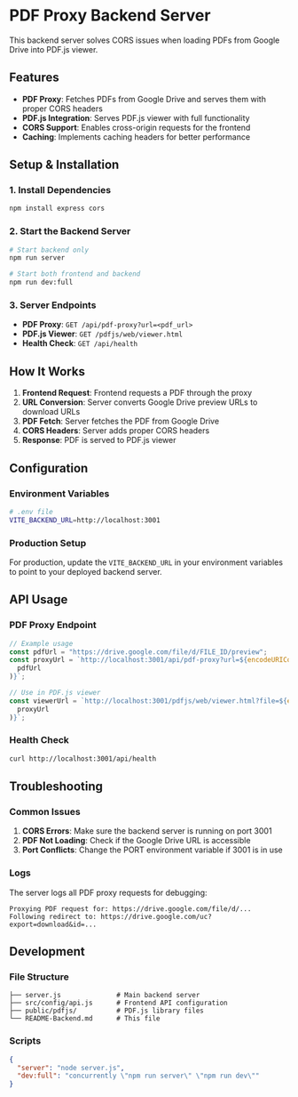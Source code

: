 # PDF Proxy Backend Server

This backend server solves CORS issues when loading PDFs from Google Drive into PDF.js viewer.

## Features

- **PDF Proxy**: Fetches PDFs from Google Drive and serves them with proper CORS headers
- **PDF.js Integration**: Serves PDF.js viewer with full functionality
- **CORS Support**: Enables cross-origin requests for the frontend
- **Caching**: Implements caching headers for better performance

## Setup & Installation

### 1. Install Dependencies

```bash
npm install express cors
```

### 2. Start the Backend Server

```bash
# Start backend only
npm run server

# Start both frontend and backend
npm run dev:full
```

### 3. Server Endpoints

- **PDF Proxy**: `GET /api/pdf-proxy?url=<pdf_url>`
- **PDF.js Viewer**: `GET /pdfjs/web/viewer.html`
- **Health Check**: `GET /api/health`

## How It Works

1. **Frontend Request**: Frontend requests a PDF through the proxy
2. **URL Conversion**: Server converts Google Drive preview URLs to download URLs
3. **PDF Fetch**: Server fetches the PDF from Google Drive
4. **CORS Headers**: Server adds proper CORS headers
5. **Response**: PDF is served to PDF.js viewer

## Configuration

### Environment Variables

```bash
# .env file
VITE_BACKEND_URL=http://localhost:3001
```

### Production Setup

For production, update the `VITE_BACKEND_URL` in your environment variables to point to your deployed backend server.

## API Usage

### PDF Proxy Endpoint

```javascript
// Example usage
const pdfUrl = "https://drive.google.com/file/d/FILE_ID/preview";
const proxyUrl = `http://localhost:3001/api/pdf-proxy?url=${encodeURIComponent(
  pdfUrl
)}`;

// Use in PDF.js viewer
const viewerUrl = `http://localhost:3001/pdfjs/web/viewer.html?file=${encodeURIComponent(
  proxyUrl
)}`;
```

### Health Check

```bash
curl http://localhost:3001/api/health
```

## Troubleshooting

### Common Issues

1. **CORS Errors**: Make sure the backend server is running on port 3001
2. **PDF Not Loading**: Check if the Google Drive URL is accessible
3. **Port Conflicts**: Change the PORT environment variable if 3001 is in use

### Logs

The server logs all PDF proxy requests for debugging:

```
Proxying PDF request for: https://drive.google.com/file/d/...
Following redirect to: https://drive.google.com/uc?export=download&id=...
```

## Development

### File Structure

```
├── server.js              # Main backend server
├── src/config/api.js      # Frontend API configuration
├── public/pdfjs/          # PDF.js library files
└── README-Backend.md      # This file
```

### Scripts

```json
{
  "server": "node server.js",
  "dev:full": "concurrently \"npm run server\" \"npm run dev\""
}
```
